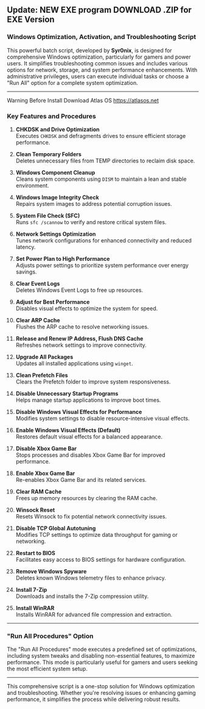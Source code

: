 
Update: NEW EXE program DOWNLOAD .ZIP for EXE Version
---

### Windows Optimization, Activation, and Troubleshooting Script

This powerful batch script, developed by **Syr0nix**, is designed for comprehensive Windows optimization, particularly for gamers and power users. It simplifies troubleshooting common issues and includes various options for network, storage, and system performance enhancements. With administrative privileges, users can execute individual tasks or choose a "Run All" option for a complete system optimization.

---
Warning Before Install Download Atlas OS https://atlasos.net
### Key Features and Procedures

1. **CHKDSK and Drive Optimization**  
   Executes `CHKDSK` and defragments drives to ensure efficient storage performance.

2. **Clean Temporary Folders**  
   Deletes unnecessary files from TEMP directories to reclaim disk space.

3. **Windows Component Cleanup**  
   Cleans system components using `DISM` to maintain a lean and stable environment.

4. **Windows Image Integrity Check**  
   Repairs system images to address potential corruption issues.

5. **System File Check (SFC)**  
   Runs `sfc /scannow` to verify and restore critical system files.

6. **Network Settings Optimization**  
   Tunes network configurations for enhanced connectivity and reduced latency.

7. **Set Power Plan to High Performance**  
   Adjusts power settings to prioritize system performance over energy savings.

8. **Clear Event Logs**  
   Deletes Windows Event Logs to free up resources.

9. **Adjust for Best Performance**  
   Disables visual effects to optimize the system for speed.

10. **Clear ARP Cache**  
    Flushes the ARP cache to resolve networking issues.

11. **Release and Renew IP Address, Flush DNS Cache**  
    Refreshes network settings to improve connectivity.

12. **Upgrade All Packages**  
    Updates all installed applications using `winget`.

13. **Clean Prefetch Files**  
    Clears the Prefetch folder to improve system responsiveness.

14. **Disable Unnecessary Startup Programs**  
    Helps manage startup applications to improve boot times.

15. **Disable Windows Visual Effects for Performance**  
    Modifies system settings to disable resource-intensive visual effects.

16. **Enable Windows Visual Effects (Default)**  
    Restores default visual effects for a balanced appearance.

17. **Disable Xbox Game Bar**  
    Stops processes and disables Xbox Game Bar for improved performance.

18. **Enable Xbox Game Bar**  
    Re-enables Xbox Game Bar and its related services.

19. **Clear RAM Cache**  
    Frees up memory resources by clearing the RAM cache.

20. **Winsock Reset**  
    Resets Winsock to fix potential network connectivity issues.

21. **Disable TCP Global Autotuning**  
    Modifies TCP settings to optimize data throughput for gaming or networking.

22. **Restart to BIOS**  
    Facilitates easy access to BIOS settings for hardware configuration.

23. **Remove Windows Spyware**  
    Deletes known Windows telemetry files to enhance privacy.

24. **Install 7-Zip**  
    Downloads and installs the 7-Zip compression utility.

25. **Install WinRAR**  
    Installs WinRAR for advanced file compression and extraction.

---

### "Run All Procedures" Option  

The "Run All Procedures" mode executes a predefined set of optimizations, including system tweaks and disabling non-essential features, to maximize performance. This mode is particularly useful for gamers and users seeking the most efficient system setup.

---

This comprehensive script is a one-stop solution for Windows optimization and troubleshooting. Whether you're resolving issues or enhancing gaming performance, it simplifies the process while delivering robust results.

